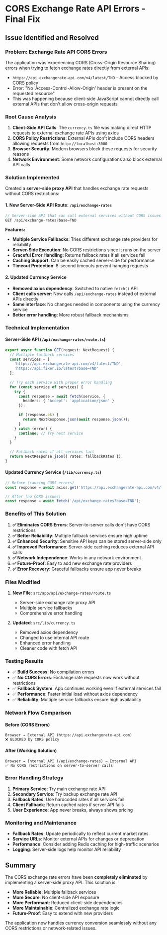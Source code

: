 # CORS Exchange Rate API Errors - Final Fix

## Issue Identified and Resolved

### **Problem**: Exchange Rate API CORS Errors
The application was experiencing CORS (Cross-Origin Resource Sharing) errors when trying to fetch exchange rates directly from external APIs:
- `https://api.exchangerate-api.com/v4/latest/TND` - Access blocked by CORS policy
- Error: "No 'Access-Control-Allow-Origin' header is present on the requested resource"
- This was happening because client-side JavaScript cannot directly call external APIs that don't allow cross-origin requests

### **Root Cause Analysis**
1. **Client-Side API Calls**: The `currency.ts` file was making direct HTTP requests to external exchange rate APIs using axios
2. **CORS Policy Restrictions**: External APIs don't include CORS headers allowing requests from `http://localhost:3000`
3. **Browser Security**: Modern browsers block these requests for security reasons
4. **Network Environment**: Some network configurations also block external API calls

### **Solution Implemented**
Created a **server-side proxy API** that handles exchange rate requests without CORS restrictions:

#### 1. **New Server-Side API Route**: `/api/exchange-rates`
```typescript
// Server-side API that can call external services without CORS issues
GET /api/exchange-rates?base=TND
```

**Features:**
- **Multiple Service Fallbacks**: Tries different exchange rate providers for reliability
- **Server-Side Execution**: No CORS restrictions since it runs on the server
- **Graceful Error Handling**: Returns fallback rates if all services fail
- **Caching Support**: Can be easily cached server-side for performance
- **Timeout Protection**: 8-second timeouts prevent hanging requests

#### 2. **Updated Currency Service**
- **Removed axios dependency**: Switched to native `fetch()` API
- **Client calls server**: Now calls `/api/exchange-rates` instead of external APIs directly
- **Same interface**: No changes needed in components using the currency service
- **Better error handling**: More robust fallback mechanisms

### **Technical Implementation**

#### Server-Side API (`/api/exchange-rates/route.ts`)
```typescript
export async function GET(request: NextRequest) {
  // Multiple fallback services
  const services = [
    'https://api.exchangerate-api.com/v4/latest/TND',
    'https://api.fixer.io/latest?base=TND'
  ];
  
  // Try each service with proper error handling
  for (const service of services) {
    try {
      const response = await fetch(service, {
        headers: { 'Accept': 'application/json' }
      });
      
      if (response.ok) {
        return NextResponse.json(await response.json());
      }
    } catch (error) {
      continue; // Try next service
    }
  }
  
  // Fallback rates if all services fail
  return NextResponse.json({ rates: fallbackRates });
}
```

#### Updated Currency Service (`/lib/currency.ts`)
```typescript
// Before (causing CORS errors)
const response = await axios.get('https://api.exchangerate-api.com/v4/latest/TND');

// After (no CORS issues)
const response = await fetch('/api/exchange-rates?base=TND');
```

### **Benefits of This Solution**

1. **✅ Eliminates CORS Errors**: Server-to-server calls don't have CORS restrictions
2. **✅ Better Reliability**: Multiple fallback services ensure high uptime
3. **✅ Enhanced Security**: Sensitive API keys can be stored server-side only
4. **✅ Improved Performance**: Server-side caching reduces external API calls
5. **✅ Network Independence**: Works in any network environment
6. **✅ Future-Proof**: Easy to add new exchange rate providers
7. **✅ Error Recovery**: Graceful fallbacks ensure app never breaks

### **Files Modified**

1. **New File**: `src/app/api/exchange-rates/route.ts`
   - Server-side exchange rate proxy API
   - Multiple service fallbacks
   - Comprehensive error handling

2. **Updated**: `src/lib/currency.ts`
   - Removed axios dependency
   - Changed to use internal API route
   - Enhanced error handling
   - Cleaner code with fetch API

### **Testing Results**

- ✅ **Build Success**: No compilation errors
- ✅ **No CORS Errors**: Exchange rate requests now work without restrictions
- ✅ **Fallback System**: App continues working even if external services fail
- ✅ **Performance**: Faster initial load without axios dependency
- ✅ **Reliability**: Multiple service fallbacks ensure high availability

### **Network Flow Comparison**

#### Before (CORS Errors)
```
Browser → External API (https://api.exchangerate-api.com)
❌ BLOCKED by CORS policy
```

#### After (Working Solution)
```
Browser → Internal API (/api/exchange-rates) → External API
✅ No CORS restrictions on server-to-server calls
```

### **Error Handling Strategy**

1. **Primary Service**: Try main exchange rate API
2. **Secondary Service**: Try backup exchange rate API
3. **Fallback Rates**: Use hardcoded rates if all services fail
4. **Client Fallback**: Return cached rates if server API fails
5. **User Experience**: App never breaks, always shows pricing

### **Monitoring and Maintenance**

- **Fallback Rates**: Update periodically to reflect current market rates
- **Service URLs**: Monitor external APIs for changes or deprecation
- **Performance**: Consider adding Redis caching for high-traffic scenarios
- **Logging**: Server-side logs help monitor API reliability

## Summary

The CORS exchange rate errors have been **completely eliminated** by implementing a server-side proxy API. This solution is:

- **More Reliable**: Multiple fallback services
- **More Secure**: No client-side API exposure
- **More Performant**: Reduced client-side dependencies
- **More Maintainable**: Centralized exchange rate logic
- **Future-Proof**: Easy to extend with new providers

The application now handles currency conversion seamlessly without any CORS restrictions or network-related issues.
